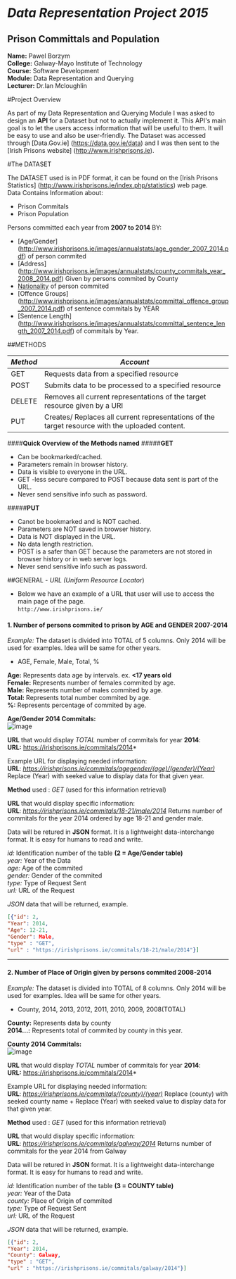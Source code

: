 # *Data Representation Project 2015*
## Prison Committals and Population


**Name:** Pawel Borzym </br>
**College:** Galway-Mayo Institute of Technology </br>
**Course:** Software Development </br>
**Module:** Data Representation and Querying </br>
**Lecturer:** Dr.Ian Mcloughlin </br>

#Project Overview

As part of my Data Representation and Querying Module I was asked to design an **API** for a Dataset but not to actually implement it. This API's main goal is to let the users access information that will be useful to them. It will be easy to use and also be user-friendly. The Dataset was accessed through [Data.Gov.ie] (https://data.gov.ie/data) and I was then sent to the [Irish Prisons website] (http://www.irishprisons.ie).

#The DATASET

The DATASET used is in PDF format, it can be found on the [Irish Prisons Statistics] (http://www.irishprisons.ie/index.php/statistics) web page.</br> 
Data Contains Information about:

  * Prison Commitals
  * Prison Population

Persons committed each year from **2007 to 2014** BY: 
* [Age/Gender] (http://www.irishprisons.ie/images/annualstats/age_gender_2007_2014.pdf) of person commited
* [Address] (http://www.irishprisons.ie/images/annualstats/county_commitals_year_2008_2014.pdf) Given by persons commited by County 
* [Nationality](http://www.irishprisons.ie/images/annualstats/nationality_commitals_year_2008_2014.pdf) of person commited
* [Offence Groups] (http://www.irishprisons.ie/images/annualstats/committal_offence_group_2007_2014.pdf) of sentence commitals by YEAR 
* [Sentence Length] (http://www.irishprisons.ie/images/annualstats/committal_sentence_length_2007_2014.pdf) of commitals by Year.


##METHODS

*Method* | *Account*
---------|----------
GET| Requests data from a specified resource
POST| Submits data to be processed to a specified resource
DELETE| Removes all current representations of the target resource given by a URI
PUT| Creates/ Replaces all current representations of the target resource with the uploaded content.


####**Quick Overview of the Methods named**
#####**GET**
*  Can be bookmarked/cached.
*  Parameters remain in browser history. 
*  Data is visible to everyone in the URL.
*  GET -less secure compared to POST because data sent is part of the URL. 
*  Never send sensitive info such as password.

#####**PUT**
*  Canot be bookmarked and is NOT cached.
*  Parameters are NOT saved in browser history. 
*  Data is NOT displayed in the URL.
*  No data length restriction.
*  POST is a safer than GET because the parameters are not stored in browser history or in web server logs.
*  Never send sensitive info such as password.


##GENERAL - *URL (Uniform Resource Locator*)
* Below we have an example of a URL that user will use to access the main page of the page.</br>
 ```http://www.irishprisons.ie/``` </br>

#### 1. **Number of persons commited to prison by AGE and GENDER 2007-2014**

*Example:* The dataset is divided into TOTAL of 5 columns. Only 2014 will be used for examples. Idea will be same for other years.</br>
* AGE, Female, Male, Total, % </br>

**Age:** Represents data age by intervals. ex. **<17 years old**</br>
**Female:** Represents number of females commited by age.</br>
**Male:**  Represents number of males commited by age.</br>
**Total:**  Represents total number commited by age.</br>
**%:** Represents percentage of commited by age.</br>

**Age/Gender 2014 Commitals:** </br>
![image](http://oi65.tinypic.com/or2eww.jpg)

**URL** that would display *TOTAL* number of commitals for year **2014**:</br>
**URL:** https://irishprisons.ie/commitals/2014*

Example URL for displaying needed information:</br>
**URL**: *https://irishprisons.ie/commitals/agegender/(age)/(gender)/(Year)*  Replace (Year) with seeked value to display data for that given year.

**Method** used : *GET* (used for this information retrieval)

**URL** that would display specific information:</br>
**URL**: *https://irishprisons.ie/commitals/18-21/male/2014* Returns number of commitals for the year 2014 ordered by age 18-21 and gender male.

Data will be retured in **JSON**  format. It is a lightweight data-interchange format. It is easy for humans to read and write.

*id:* Identification number of the table **(2 = Age/Gender table)**</br>
*year:* Year of the Data</br>
*age:* Age of the commited</br>
*gender:* Gender of the commited</br>
*type:* Type of Request Sent</br>
*url:* URL of the Request</br>

*JSON* data that will be returned, example. </br>
```json
[{"id": 2,
"Year": 2014, 
"Age": 12-21, 
"Gender": Male, 
"type" : "GET",
"url" : "https://irishprisons.ie/commitals/18-21/male/2014"}]
```
-------


#### 2. **Number of Place of Origin given by persons commited 2008-2014**

*Example:* The dataset is divided into TOTAL of 8 columns. Only 2014 will be used for examples. Idea will be same for other years.</br>
* County, 2014, 2013, 2012, 2011, 2010, 2009, 2008(TOTAL) </br>

**County:** Represents data by county</br>
**2014...:** Represents total of commited by county in this year.</br>

**County 2014 Commitals:** </br>
![image](http://oi66.tinypic.com/35ludmd.jpg)

**URL** that would display *TOTAL* number of commitals for year **2014**:</br>
**URL:** https://irishprisons.ie/commitals/2014*

Example URL for displaying needed information:</br>
**URL**: *https://irishprisons.ie/commitals/(county)/(year)* Replace (county) with seeked county name + Replace (Year) with seeked value to display data for that given year.

**Method** used : *GET* (used for this information retrieval)

**URL** that would display specific information:</br>
**URL**: *https://irishprisons.ie/commitals/galway/2014* Returns number of commitals for the year 2014 from Galway

Data will be retured in **JSON**  format. It is a lightweight data-interchange format. It is easy for humans to read and write.

*id:* Identification number of the table **(3 = COUNTY table)**</br>
*year:* Year of the Data</br>
*county:* Place of Origin of commited</br>
*type:* Type of Request Sent</br>
*url:* URL of the Request</br>

*JSON* data that will be returned, example. </br>
```json
[{"id": 2,
"Year": 2014, 
"County": Galway, 
"type" : "GET",
"url" : "https://irishprisons.ie/commitals/galway/2014"}]
```
